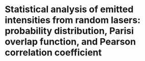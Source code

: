 # Statistical analysis of emitted intensities from random lasers: probability distribution, Parisi overlap function, and Pearson correlation coefficient
